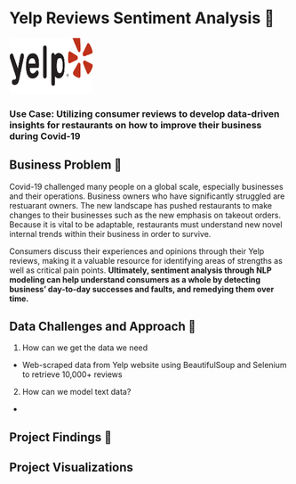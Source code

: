 # Yelp Reviews Sentiment Analysis :stew:            
<img src="/images/logo.png" width="150" height="100">

### Use Case: Utilizing consumer reviews to develop data-driven insights for restaurants on how to improve their business during Covid-19

## Business Problem :thought_balloon:
Covid-19 challenged many people on a global scale, especially businesses and their operations. Business owners who have significantly struggled are restuarant owners. The new landscape has pushed restaurants to make changes to their businesses such as the new emphasis on takeout orders. Because it is vital to be adaptable, restaurants must understand new novel internal trends within their business in order to survive. 

Consumers discuss their experiences and opinions through their Yelp reviews, making it a valuable resource for identifying areas of strengths as well as critical pain points. **Ultimately, sentiment analysis through NLP modeling can help understand consumers as a whole by detecting business’ day-to-day successes and faults, and remedying them over time.**




## Data Challenges and Approach :mount_fuji:
1. How can we get the data we need
  * Web-scraped data from Yelp website using BeautifulSoup and Selenium to retrieve 10,000+ reviews
2. How can we model text data? 
*
 
## Project Findings :mag_right:


## Project Visualizations

